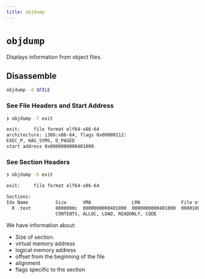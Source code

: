 ```yaml
---
title: objdump
---
```


# `objdump`

Displays information from object files.

## Disassemble

```bash
objdump -d $FILE
```

### See File Headers and Start Address

```bash
❯ objdump -f exit

exit:     file format elf64-x86-64
architecture: i386:x86-64, flags 0x00000112:
EXEC_P, HAS_SYMS, D_PAGED
start address 0x0000000000401000
```

### See Section Headers

```bash
❯ objdump -h exit

exit:     file format elf64-x86-64

Sections:
Idx Name          Size      VMA               LMA               File off  Algn
  0 .text         0000000c  0000000000401000  0000000000401000  00001000  2**4
                  CONTENTS, ALLOC, LOAD, READONLY, CODE

```

We have information about:

- Size of section.
- virtual memory address
- logical memory address
- offset from the beginning of the file
- alignment
- flags specific to the section
